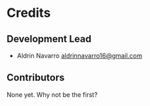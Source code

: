 # Credits

## Development Lead

* Aldrin Navarro <aldrinnavarro16@gmail.com>

## Contributors

None yet. Why not be the first?
